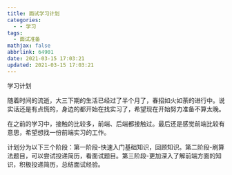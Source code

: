 ```yaml
---
title: 面试学习计划
categories:
  - - 学习
tags:
  - 面试准备
mathjax: false
abbrlink: 64901
date: 2021-03-15 17:03:21
updated: 2021-03-15 17:03:21
---
```


学习计划

<!-- more -->

​        随着时间的流逝，大三下期的生活已经过了半个月了，春招如火如荼的进行中。说实话还是有点慌的，身边的都开始在找实习了，希望现在开始努力准备不算太晚。

​       在之前的学习中，接触的比较多，前端、后端都接触过。最后还是感觉前端比较有意思，希望想找一份前端实习的工作。

​       计划分为以下三个阶段：第一阶段-快速入门基础知识，回顾知识。第二阶段-刷算法题目，可以尝试投递简历，看面试题目。第三阶段-更加深入了解前端方面的知识，积极投递简历，总结面试经验。

​      
